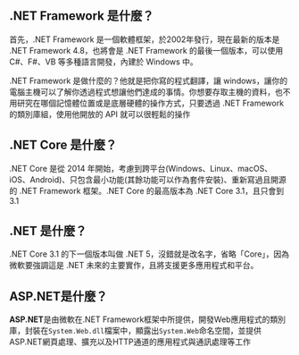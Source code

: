 
## .NET Framework 是什麼？
首先，.NET Framework 是一個軟體框架，於2002年發行，現在最新的版本是 .NET Framework 4.8，也將會是 .NET Framework 的最後一個版本，可以使用 C#、F#、VB 等多種語言開發，內建於 Windows 中。  
  
.NET Framework 是做什麼的？他就是把你寫的程式翻譯，讓 windows，讓你的電腦主機可以了解你透過程式想讓他們達成的事情。你想要存取主機的資料，也不用研究在哪個記憶體位置或是底層硬體的操作方式，只要透過 .NET Framework 的類別庫組，使用他開放的 API 就可以很輕鬆的操作

## .NET Core 是什麼？
.NET Core 是從 2014 年開始，考慮到跨平台(Windows、Linux、macOS、iOS、Android)、只包含最小功能(其餘功能可以作為套件安裝)、重新寫過且開源的 .NET Framework 框架。.NET Core 的最高版本為 .NET Core 3.1，且只會到 3.1

## .NET 是什麼？
.NET Core 3.1 的下一個版本叫做 .NET 5，沒錯就是改名字，省略「Core」，因為微軟要強調這是 .NET 未來的主要實作，且將支援更多應用程式和平台。

## ASP.NET是什麼？
**ASP.NET**是由微軟在.NET Framework框架中所提供，開發Web應用程式的類別庫，封裝在`System.Web.dll`檔案中，顯露出`System.Web`命名空間，並提供ASP.NET網頁處理、擴充以及HTTP通道的應用程式與通訊處理等工作
